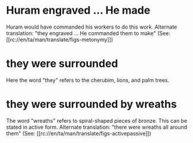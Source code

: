 # Huram engraved ... He made

Huram would have commanded his workers to do this work. Alternate translation: "they engraved ... He commanded them to make" (See: [[rc://en/ta/man/translate/figs-metonymy]])

# they were surrounded

Here the word "they" refers to the cherubim, lions, and palm trees.

# they were surrounded by wreaths

The word "wreaths" refers to spiral-shaped pieces of bronze. This can be stated in active form. Alternate translation: "there were wreaths all around them" (See: [[rc://en/ta/man/translate/figs-activepassive]])

